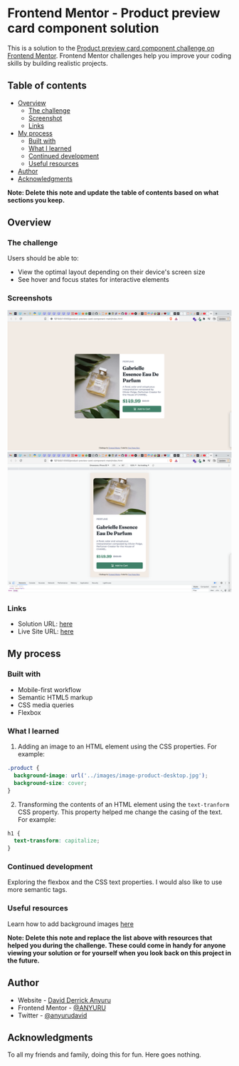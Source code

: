 # Frontend Mentor - Product preview card component solution

This is a solution to the [Product preview card component challenge on Frontend Mentor](https://www.frontendmentor.io/challenges/product-preview-card-component-GO7UmttRfa). Frontend Mentor challenges help you improve your coding skills by building realistic projects. 

## Table of contents

- [Overview](#overview)
  - [The challenge](#the-challenge)
  - [Screenshot](#screenshots)
  - [Links](#links)
- [My process](#my-process)
  - [Built with](#built-with)
  - [What I learned](#what-i-learned)
  - [Continued development](#continued-development)
  - [Useful resources](#useful-resources)
- [Author](#author)
- [Acknowledgments](#acknowledgments)

**Note: Delete this note and update the table of contents based on what sections you keep.**

## Overview

### The challenge

Users should be able to:

- View the optimal layout depending on their device's screen size
- See hover and focus states for interactive elements

### Screenshots

![Desktop preview](./desktop_screenshot.png)
![Mobile preview](./mobile_screenshot.png)

### Links

- Solution URL: [here](https://github.com/ANYURU/frontendmentorchallenges/tree/main/product-preview-card-component-main)
- Live Site URL: [here](https://voluble-trifle-f92a2f.netlify.app)

## My process

### Built with

- Mobile-first workflow
- Semantic HTML5 markup
- CSS media queries
- Flexbox

### What I learned

1. Adding an image to an HTML element using the CSS properties. 
  For example: 
```CSS
.product {
  background-image: url('../images/image-product-desktop.jpg');
  background-size: cover;
}
```

2. Transforming the contents of an HTML element using the `text-tranform` CSS property. This property helped me change the casing of the text.
For example:
```CSS
h1 {
  text-transform: capitalize;
}
```


### Continued development

Exploring the flexbox and the CSS text properties. I would also like to use more semantic tags. 


### Useful resources

Learn how to add background images [here](https://www.youtube.com/watch?v=zHZRFwWQt2w)

**Note: Delete this note and replace the list above with resources that helped you during the challenge. These could come in handy for anyone viewing your solution or for yourself when you look back on this project in the future.**

## Author

- Website - [David Derrick Anyuru](https://anyuru.github.io/)
- Frontend Mentor - [@ANYURU](https://www.frontendmentor.io/profile/ANYURU)
- Twitter - [@anyurudavid](https://twitter.com/anyurudavid)


## Acknowledgments
To all my friends and family, doing this for fun. Here goes nothing.


